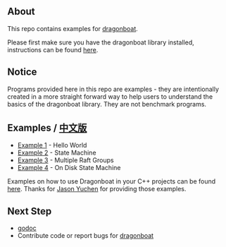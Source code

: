 ## About ##
This repo contains examples for [dragonboat](http://github.com/lni/dragonboat).

Please first make sure you have the dragonboat library installed, instructions can be found [here](http://github.com/lni/dragonboat).

## Notice ##

Programs provided here in this repo are examples - they are intentionally created in a more straight forward way to help users to understand the basics of the dragonboat library. They are not benchmark programs.

## Examples / [中文版](README.CHS.md) ##

* [Example 1](helloworld) - Hello World
* [Example 2](helloworld/README.DS.md) - State Machine
* [Example 3](multigroup) - Multiple Raft Groups
* [Example 4](ondisk) - On Disk State Machine

Examples on how to use Dragonboat in your C++ projects can be found [here](https://github.com/JasonYuchen/dragonboat-cpp-example). Thanks for [Jason Yuchen](https://github.com/JasonYuchen) for providing those examples.

## Next Step ##
* [godoc](https://godoc.org/github.com/lni/dragonboat)
* Contribute code or report bugs for [dragonboat](http://github.com/lni/dragonboat)


